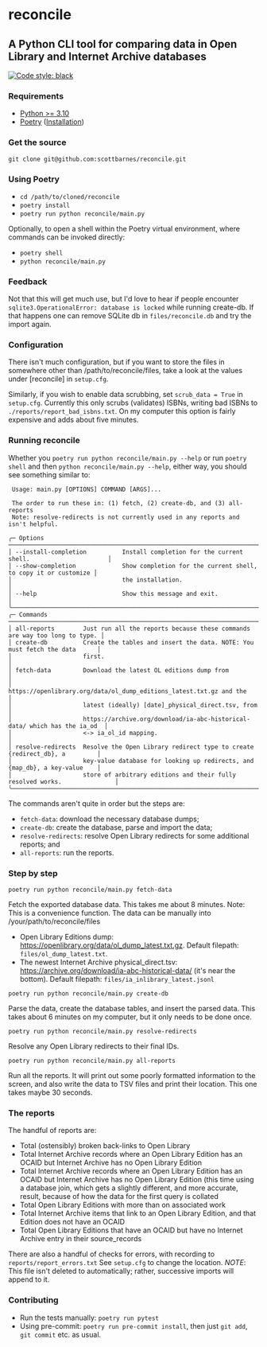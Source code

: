 # reconcile
## A Python CLI tool for comparing data in Open Library and Internet Archive databases
[![Code style: black](https://img.shields.io/badge/code%20style-black-000000.svg)](https://github.com/psf/black)

### Requirements
- [Python >= 3.10](https://www.python.org/downloads/release/python-3100/)
- [Poetry](https://github.com/python-poetry/poetry) ([Installation](https://github.com/python-poetry/poetry#installation))

### Get the source
`git clone git@github.com:scottbarnes/reconcile.git`

### Using Poetry
- `cd /path/to/cloned/reconcile`
- `poetry install`
- `poetry run python reconcile/main.py`

Optionally, to open a shell within the Poetry virtual environment, where commands can be
invoked directly:
- `poetry shell`
- `python reconcile/main.py`

### Feedback
Not that this will get much use, but I'd love to hear if people encounter
`sqlite3.OperationalError: database is locked` while running create-db. If that happens
one can remove SQLite db in `files/reconcile.db` and try the import again.

### Configuration
There isn't much configuration, but if you want to store the files in somewhere other
than /path/to/reconcile/files, take a look at the values under [reconcile] in `setup.cfg`.

Similarly, if you wish to enable data scrubbing, set `scrub_data = True` in `setup.cfg`. Currently this only scrubs (validates) ISBNs, writing bad ISBNs to `./reports/report_bad_isbns.txt`. On my computer this option is fairly expensive and adds about five minutes.

### Running reconcile
Whether you `poetry run python reconcile/main.py --help` or run `poetry shell` and then `python reconcile/main.py --help`, either way, you should see something similar to:
```
 Usage: main.py [OPTIONS] COMMAND [ARGS]...

 The order to run these in: (1) fetch, (2) create-db, and (3) all-reports
 Note: resolve-redirects is not currently used in any reports and isn't helpful.

╭─ Options ────────────────────────────────────────────────────────────────────────────────────╮
│ --install-completion          Install completion for the current shell.                      │
│ --show-completion             Show completion for the current shell, to copy it or customize │
│                               the installation.                                              │
│ --help                        Show this message and exit.                                    │
╰──────────────────────────────────────────────────────────────────────────────────────────────╯
╭─ Commands ───────────────────────────────────────────────────────────────────────────────────╮
│ all-reports        Just run all the reports because these commands are way too long to type. │
│ create-db          Create the tables and insert the data. NOTE: You must fetch the data      │
│                    first.                                                                    │
│ fetch-data         Download the latest OL editions dump from                                 │
│                    https://openlibrary.org/data/ol_dump_editions_latest.txt.gz and the       │
│                    latest (ideally) [date]_physical_direct.tsv, from                         │
│                    https://archive.org/download/ia-abc-historical-data/ which has the ia_od  │
│                    <-> ia_ol_id mapping.                                                     │
│ resolve-redirects  Resolve the Open Library redirect type to create {redirect_db}, a         │
│                    key-value database for looking up redirects, and {map_db}, a key-value    │
│                    store of arbitrary editions and their fully resolved works.               │
╰──────────────────────────────────────────────────────────────────────────────────────────────╯
```
The commands aren't quite in order but the steps are:
- `fetch-data`: download the necessary database dumps;
- `create-db`: create the database, parse and import the data;
- `resolve-redirects`: resolve Open Library redirects for some additional reports; and
- `all-reports`: run the reports.

### Step by step
`poetry run python reconcile/main.py fetch-data`

Fetch the exported database data. This takes me about 8 minutes.
Note: This is a convenience function. The data can be manually into /your/path/to/reconcile/files
- Open Library Editions dump: https://openlibrary.org/data/ol_dump_latest.txt.gz. Default filepath: `files/ol_dump_latest.txt`.
- The newest Internet Archive physical_direct.tsv: https://archive.org/download/ia-abc-historical-data/ (it's near the bottom). Default filepath: `files/ia_inlibrary_latest.jsonl`

`poetry run python reconcile/main.py create-db`

Parse the data, create the database tables, and insert the parsed data. This takes about 6 minutes on my
computer, but it only needs to be done once.

`poetry run python reconcile/main.py resolve-redirects`

Resolve any Open Library redirects to their final IDs.

`poetry run python reconcile/main.py all-reports`

Run all the reports. It will print out some poorly formatted information to the screen,
and also write the data to TSV files and print their location. This one takes maybe 30
seconds.

### The reports
The handful of reports are:
- Total (ostensibly) broken back-links to Open Library
- Total Internet Archive records where an Open Library Edition has an OCAID but Internet Archive has no Open Library Edition
- Total Internet Archive records where an Open Library Edition has an OCAID but Internet
  Archive has no Open Library Edition (this time using a database join, which gets
  a slightly different, and more accurate, result, because of how the data for the first
  query is collated
- Total Open Library Editions with more than on associated work
- Total Internet Archive items that link to an Open Library Edition, and that Edition does not have an OCAID
- Total Open Library Editions that have an OCAID but have no Internet Archive entry in their source_records

There are also a handful of checks for errors, with recording to `reports/report_errors.txt`
See `setup.cfg` to change the location. *NOTE*: This file isn't deleted to
automatically; rather, successive imports will append to it.

### Contributing
- Run the tests manually: `poetry run pytest`
- Using pre-commit: `poetry run pre-commit install`, then just `git add`, `git commit`
  etc. as usual.
